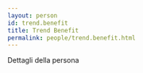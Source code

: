 ```yaml
---
layout: person
id: trend.benefit
title: Trend Benefit
permalink: people/trend.benefit.html
---
```


Dettagli della persona